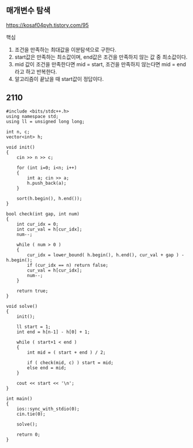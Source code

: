 ## 매개변수 탐색
https://kosaf04pyh.tistory.com/95

핵심          
1. 조건을 만족하는 최대값을 이분탐색으로 구한다.
2. start값은 만족하는 최소값이며, end값은 조건을 만족하지 않는 값 중 최소값이다.
3. mid 값이 조건을 만족한다면 mid = start, 조건을 만족하지 않는다면 mid = end라고 하고 반복한다.
4. 알고리즘이 끝났을 때 start값이 정답이다.

## 2110
```
#include <bits/stdc++.h>
using namespace std;
using ll = unsigned long long;

int n, c;
vector<int> h;

void init()
{
    cin >> n >> c;
    
    for (int i=0; i<n; i++)
    {
        int a; cin >> a;
        h.push_back(a);
    }
    
    sort(h.begin(), h.end());
}

bool check(int gap, int num)
{
    int cur_idx = 0;
    int cur_val = h[cur_idx];
    num--;
    
    while ( num > 0 )
    {
        cur_idx = lower_bound( h.begin(), h.end(), cur_val + gap ) - h.begin();
        if (cur_idx == n) return false;
        cur_val = h[cur_idx];
        num--;
    }
    
    return true;
}

void solve()
{
    init();
    
    ll start = 1;
    int end = h[n-1] - h[0] + 1;
    
    while ( start+1 < end )
    {
        int mid = ( start + end ) / 2;
        
        if ( check(mid, c) ) start = mid;
        else end = mid;
    }
    
    cout << start << '\n';
}

int main()
{
    ios::sync_with_stdio(0);
    cin.tie(0);
    
    solve();
    
    return 0;
}
```
